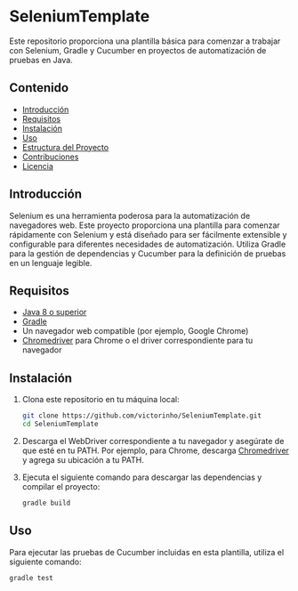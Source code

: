 # SeleniumTemplate

Este repositorio proporciona una plantilla básica para comenzar a trabajar con Selenium, Gradle y Cucumber en proyectos de automatización de pruebas en Java.

## Contenido

- [Introducción](#introducción)
- [Requisitos](#requisitos)
- [Instalación](#instalación)
- [Uso](#uso)
- [Estructura del Proyecto](#estructura-del-proyecto)
- [Contribuciones](#contribuciones)
- [Licencia](#licencia)

## Introducción

Selenium es una herramienta poderosa para la automatización de navegadores web. Este proyecto proporciona una plantilla para comenzar rápidamente con Selenium y está diseñado para ser fácilmente extensible y configurable para diferentes necesidades de automatización. Utiliza Gradle para la gestión de dependencias y Cucumber para la definición de pruebas en un lenguaje legible.

## Requisitos

- [Java 8 o superior](https://www.oracle.com/java/technologies/javase-downloads.html)
- [Gradle](https://gradle.org/install/)
- Un navegador web compatible (por ejemplo, Google Chrome)
- [Chromedriver](https://sites.google.com/a/chromium.org/chromedriver/downloads) para Chrome o el driver correspondiente para tu navegador

## Instalación

1. Clona este repositorio en tu máquina local:

    ```sh
    git clone https://github.com/victorinho/SeleniumTemplate.git
    cd SeleniumTemplate
    ```

2. Descarga el WebDriver correspondiente a tu navegador y asegúrate de que esté en tu PATH. Por ejemplo, para Chrome, descarga [Chromedriver](https://sites.google.com/a/chromium.org/chromedriver/downloads) y agrega su ubicación a tu PATH.

3. Ejecuta el siguiente comando para descargar las dependencias y compilar el proyecto:

    ```sh
    gradle build
    ```

## Uso

Para ejecutar las pruebas de Cucumber incluidas en esta plantilla, utiliza el siguiente comando:

```sh
gradle test
